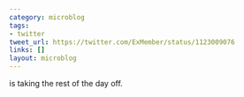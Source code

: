 ```yaml
---
category: microblog
tags:
- twitter
tweet_url: https://twitter.com/ExMember/status/1123009076
links: []
layout: microblog
---
```

is taking the rest of the day off.
